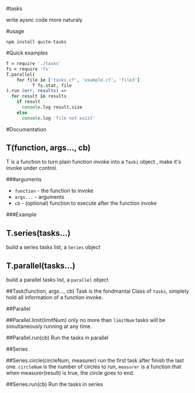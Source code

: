 #tasks

write aysnc code more naturaly

#usage

```
npm install quite-tasks
```

#Quick examples
```coffeescript
T = require './tasks'
fs = require 'fs'
T.parallel(
    for file in ['tasks.cf', 'example.cf', 'file3']
          T fs.stat, file
).run (err, results) =>
  for result in results
    if result
      console.log result.size
    else
      console.log 'file not exist'
```
#Documentation
## T(function, args..., cb)
 T is a function to turn plain function invoke into a `Taski` object , make it's invoke under control.

###arguments
* `function` - the function to invoke
* `args...` - arguments
* `cb` - (optional) function to execute after the function invoke

###Example

## T.series(tasks...)
build a series tasks list, a `Series` object

## T.parallel(tasks...)
build a parallel tasks list, a `parallel` object

##Task(function, args..., cb)
Task is the fondmantal Class of `tasks`, simplely hold all information of a function invoke.

##Parallel

##Parallel.limit(limitNum)
only no more than `limitNum` tasks will be simultaneously running at any time.

##Parallel.run(cb)
Run the tasks in parallel

##Series

##Series.circle(circleNum, measurer)
run the first task after finish the last one. `circleNum` is the number of circles to run, `measurer` is a function that when measurer(result) is true, the circle goes to end.

##Series.run(cb)
Run the tasks in series

 
